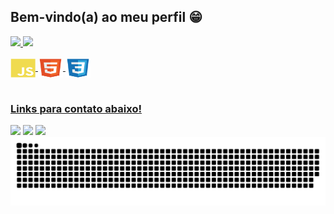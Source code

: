 ## Bem-vindo(a) ao meu perfil 😁

 <div>
   <a href="https://github.com/leonnysantos">
   <img height="180em" src="https://github-readme-stats.vercel.app/api?username=leonnysantos&show_icons=true&theme=radical&include_all_commits=true&count_private=true"/>
   <img height="180em" src="https://github-readme-stats.vercel.app/api/top-langs/?username=leonnysantos&layout=compact&langs_count=6&theme=radical"/>

</div>
<div style="display: inline_block"><br>
  <img align="center" alt="Js" height="30" width="40" src="https://raw.githubusercontent.com/devicons/devicon/master/icons/javascript/javascript-plain.svg">
  <img align="center" alt="HTML" height="30" width="40" src="https://raw.githubusercontent.com/devicons/devicon/master/icons/html5/html5-original.svg">
  <img align="center" alt="CSS" height="30" width="40" src="https://raw.githubusercontent.com/devicons/devicon/master/icons/css3/css3-original.svg">
</div>
 
 <br>
 
  ### Links para contato abaixo!
 
<div> 
  <a href="https://instagram.com/leonny.santos" target="_blank"><img src="https://img.shields.io/badge/-Instagram-%23E4405F?style=for-the-badge&logo=instagram&logoColor=white" target="_blank"></a>
  <a href="mailto:leonnypat@gmail.com"><img src="https://img.shields.io/badge/-Gmail-%23333?style=for-the-badge&logo=gmail&logoColor=white" target="_blank"></a>
  <a href="https://www.linkedin.com/in/leonny-patroc%C3%ADnio-santos-42944b26b/" target="_blank"><img src="https://img.shields.io/badge/-LinkedIn-%230077B5?style=for-the-badge&logo=linkedin&logoColor=white" target="_blank"></a>
 
<picture>
  <source media="(prefers-color-scheme: dark)" srcset="https://raw.githubusercontent.com/Gielth/Gielth/output/github-contribution-grid-snake-dark.svg">
  <source media="(prefers-color-scheme: light)" srcset="https://raw.githubusercontent.com/Gielth/Gielth/output/github-contribution-grid-snake.svg">
  <img alt="github contribution grid snake animation" src="https://raw.githubusercontent.com/Gielth/Gielth/output/github-contribution-grid-snake.svg">
</picture>

</div>
